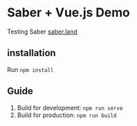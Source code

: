 # Saber + Vue.js Demo

Testing Saber [saber.land](https://saber.land)

## installation
Run `npm install`

## Guide
1. Build for development: `npm run serve`
2. Build for production: `npm run build`

